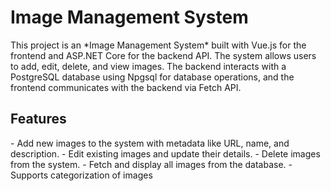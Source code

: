 <h1>Image Management System</h1>
This project is an *Image Management System* built with Vue.js for the frontend and ASP.NET Core for the backend API. The system allows users to add, edit, delete, and view images. The backend interacts with a PostgreSQL database using Npgsql for database operations, and the frontend communicates with the backend via Fetch API.

<h2>Features</h2>
  - Add new images to the system with metadata like URL, name, and description.
  - Edit existing images and update their details.
  - Delete images from the system.
  - Fetch and display all images from the database.
  - Supports categorization of images
